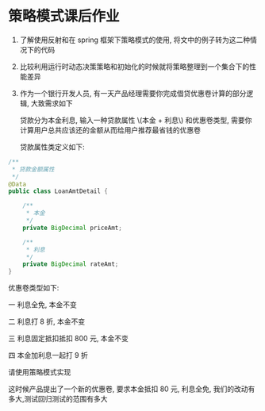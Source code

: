 # 策略模式课后作业

1. 了解使用反射和在 spring 框架下策略模式的使用, 将文中的例子转为这二种情况下的代码
2. 比较利用运行时动态决策策略和初始化的时候就将策略整理到一个集合下的性能差异
3. 作为一个银行开发人员, 有一天产品经理需要你完成借贷优惠卷计算的部分逻辑, 大致需求如下

   贷款分为本金利息, 输入一种贷款属性 \\(本金 + 利息\\) 和优惠卷类型, 需要你计算用户总共应该还的金额从而给用户推荐最省钱的优惠卷

   贷款属性类定义如下:



```java
/**
 * 贷款金额属性
 */
@Data 
public class LoanAmtDetail {

    /**
     * 本金
     */
    private BigDecimal priceAmt;

    /**
     * 利息
     */
    private BigDecimal rateAmt;
}
```





优惠卷类型如下:

一 利息全免, 本金不变

二 利息打 8 折, 本金不变

三 利息固定抵扣抵扣 800 元, 本金不变

四 本金加利息一起打 9 折

请使用策略模式实现

这时候产品提出了一个新的优惠卷, 要求本金抵扣 80 元, 利息全免, 我们的改动有多大,测试回归测试的范围有多大



